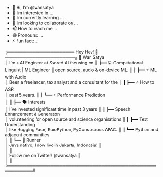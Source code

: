 - 👋 Hi, I’m @wansatya
- 👀 I’m interested in ...
- 🌱 I’m currently learning ...
- 💞️ I’m looking to collaborate on ...
- 📫 How to reach me ...
- 😄 Pronouns: ...
- ⚡ Fun fact: ...

╔══════════════════════ Hey Hey! 👋 ═══════════════════════╗ 🤙 Wan Satya                  
║ I’m a AI Engineer at Sxored.AI focusing on               ║ ┣━━ 💻 Computational Linguist | ML Engineer
║ open source, audio & on-device ML.                       ║ ┃   ┣━━ ⭐ ML with Audio                   
║ Been a freelancer, tax analyst and a consultant for the  ║ ┃   ┣━━ ⭐ How to ASR                      
║ past 5 years.                                            ║ ┃   ┗━━ ⭐ Performance Prediction          
║                                                          ║ ┣━━ 🗣 Interests                            
║ I’ve invested significant time in past 3 years           ║ ┃   ┣━━ Speech Enhancement & Generation    
║ volunteering for open source and science organisations   ║ ┃   ┣━━ Text Understanding                 
║ like Hugging Face, EuroPython, PyCons across APAC.       ║ ┃   ┗━━ Python and adjacent communities    
║                                                          ║ ┗━━ 🏃 Runner                              
║ Java native, I now live in Jakarta, Indonesia!           ║                                            
║                                                          ║                                            
║ Follow me on Twitter! @wansatya                          ║                                            
║                                                          ║                                            
╚══════════════════════════════════════════════════════════╝                                            

